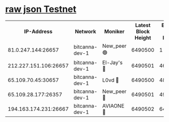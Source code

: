 [raw json Testnet](https://rpc-check.bcat.stavr.tech/bcat/rpc-bcat-result.json)
=


<table><tr><th>IP-Address</th><th>Network</th><th>Moniker</th><th>Latest Block Height</th><th>Earliest Block Height</th><th>Catching Up</th><th>Tx Index</th><th>Voting Power</th><th>Scan Time</th></tr><tr><td>81.0.247.144:26657</td><td>bitcanna-dev-1</td><td>New_peer 🟢</td><td>6490500</td><td>1</td><td>False</td><td>on</td><td>0</td><td>2024-02-18T01:50:05.196814082UTC</td></tr><tr><td>212.227.151.106:26657</td><td>bitcanna-dev-1</td><td>El-Jay's 🔴</td><td>6490501</td><td>4670391</td><td>False</td><td>on</td><td>2218164</td><td>2024-02-18T01:50:12.103155685UTC</td></tr><tr><td>65.109.70.45:30657</td><td>bitcanna-dev-1</td><td>L0vd 🔴</td><td>6490500</td><td>4828155</td><td>False</td><td>on</td><td>307920</td><td>2024-02-18T01:50:05.664387262UTC</td></tr><tr><td>65.109.28.177:26357</td><td>bitcanna-dev-1</td><td>New_peer 🔴</td><td>6490501</td><td>4952911</td><td>False</td><td>on</td><td>2237067</td><td>2024-02-18T01:50:12.544145683UTC</td></tr><tr><td>194.163.174.231:26667</td><td>bitcanna-dev-1</td><td>AVIAONE 🔴</td><td>6490502</td><td>6488741</td><td>False</td><td>on</td><td>1949865</td><td>2024-02-18T01:50:18.997967466UTC</td></tr></table>